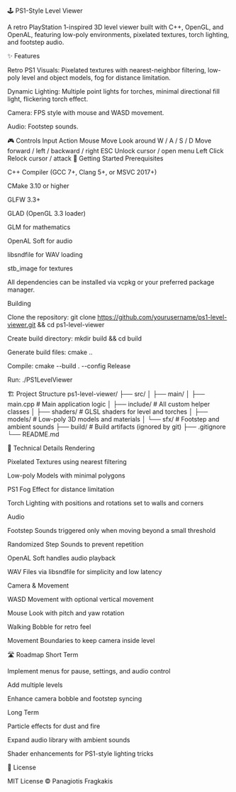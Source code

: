 🕹️ PS1-Style Level Viewer

A retro PlayStation 1-inspired 3D level viewer built with C++, OpenGL, and OpenAL, featuring low-poly environments, pixelated textures, torch lighting, and footstep audio.

✨ Features

Retro PS1 Visuals: Pixelated textures with nearest-neighbor filtering, low-poly level and object models, fog for distance limitation.

Dynamic Lighting: Multiple point lights for torches, minimal directional fill light, flickering torch effect.

Camera: FPS style with mouse and WASD movement.

Audio: Footstep sounds.

🎮 Controls
Input	Action
Mouse Move	Look around
W / A / S / D	Move forward / left / backward / right
ESC	Unlock cursor / open menu
Left Click	Relock cursor / attack
🚀 Getting Started
Prerequisites

C++ Compiler (GCC 7+, Clang 5+, or MSVC 2017+)

CMake 3.10 or higher

GLFW 3.3+

GLAD (OpenGL 3.3 loader)

GLM for mathematics

OpenAL Soft for audio

libsndfile for WAV loading

stb_image for textures

All dependencies can be installed via vcpkg or your preferred package manager.

Building

Clone the repository:
git clone https://github.com/yourusername/ps1-level-viewer.git && cd ps1-level-viewer

Create build directory:
mkdir build && cd build

Generate build files:
cmake ..

Compile:
cmake --build . --config Release

Run:
./PS1LevelViewer

🏗️ Project Structure
ps1-level-viewer/
├── src/
│   ├── main/
│       ├── main.cpp      # Main application logic
│   ├── include/          # All custom helper classes
│   ├── shaders/          # GLSL shaders for level and torches
│   ├── models/           # Low-poly 3D models and materials
│   └── sfx/              # Footstep and ambient sounds
├── build/                # Build artifacts (ignored by git)
├── .gitignore
└── README.md

🔬 Technical Details
Rendering

Pixelated Textures using nearest filtering

Low-poly Models with minimal polygons

PS1 Fog Effect for distance limitation

Torch Lighting with positions and rotations set to walls and corners

Audio

Footstep Sounds triggered only when moving beyond a small threshold

Randomized Step Sounds to prevent repetition

OpenAL Soft handles audio playback

WAV Files via libsndfile for simplicity and low latency

Camera & Movement

WASD Movement with optional vertical movement

Mouse Look with pitch and yaw rotation

Walking Bobble for retro feel

Movement Boundaries to keep camera inside level

🛣️ Roadmap
Short Term

 Implement menus for pause, settings, and audio control

 Add multiple levels

 Enhance camera bobble and footstep syncing

Long Term

 Particle effects for dust and fire

 Expand audio library with ambient sounds

 Shader enhancements for PS1-style lighting tricks


📝 License

MIT License © Panagiotis Fragkakis
